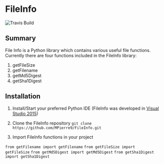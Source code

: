 # FileInfo
![Travis Build](https://travis-ci.org/MPierre9/FileInfo.svg?branch=master)
## Summary
File Info is a Python library which contains various useful file functions. Currently there are four functions included in the FileInfo library: 

1. getFileSize
1. getFilename
1. getMd5Digest
1. getSha1Digest


## Installation 

1. Install/Start your preferred Python IDE (FileInfo was developed in [Visual Studio 2015](https://www.visualstudio.com/downloads/))

1. Clone the FileInfo repository `git clone https://github.com/MPierre9/FileInfo.git`

1. Import FileInfo functions in your project 

`from getFilename import getFilename`
`from getFileSize import getFileSize`
`from getMd5Digest import getMd5Digest`
`from getSha1Digest import getSha1Digest` 
